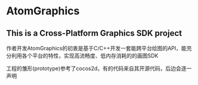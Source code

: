 # AtomGraphics
 
 ## This is a Cross-Platform Graphics SDK project
 
作者开发AtomGraphics的初衷是基于C/C++开发一套能跨平台绘图的API，能充分利用各个平台的特性，实现高流畅度、低内存消耗的的画图SDK

工程的雏形(prototype)参考了cocos2d，有的代码来自其开源代码，后边会逐一声明

